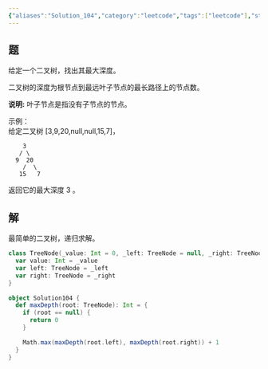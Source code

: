 ```yaml
---
{"aliases":"Solution_104","category":"leetcode","tags":["leetcode"],"status":"published","link":"NA","date created":"2023-03-09 Thu 07:33:57","date modified":"2024-02-21 Wed 19:11:13","dg-publish":true,"permalink":"/Blog/Code/Solution_104/","dgPassFrontmatter":true}
---
```



## 题

给定一个二叉树，找出其最大深度。

二叉树的深度为根节点到最远叶子节点的最长路径上的节点数。

**说明:** 叶子节点是指没有子节点的节点。

示例：  
给定二叉树 [3,9,20,null,null,15,7]，

```shell
    3
   / \
  9  20
    /  \
   15   7
```

返回它的最大深度 3 。

## 解

最简单的二叉树，递归求解。

```scala
class TreeNode(_value: Int = 0, _left: TreeNode = null, _right: TreeNode = null) {  
  var value: Int = _value  
  var left: TreeNode = _left  
  var right: TreeNode = _right  
}  
  
object Solution104 {  
  def maxDepth(root: TreeNode): Int = {  
    if (root == null) {  
      return 0  
    }  
  
    Math.max(maxDepth(root.left), maxDepth(root.right)) + 1  
  }  
}
```

